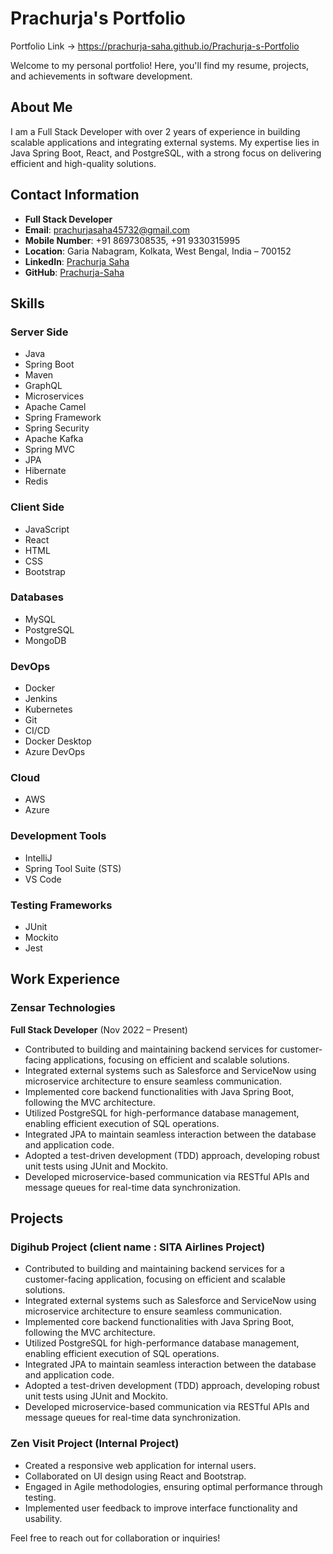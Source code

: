 # Prachurja's Portfolio
Portfolio Link -> https://prachurja-saha.github.io/Prachurja-s-Portfolio

Welcome to my personal portfolio! Here, you'll find my resume, projects, and achievements in software development.

## About Me
I am a Full Stack Developer with over 2 years of experience in building scalable applications and integrating external systems. My expertise lies in Java Spring Boot, React, and PostgreSQL, with a strong focus on delivering efficient and high-quality solutions.

## Contact Information
- **Full Stack Developer**
- **Email**: [prachurjasaha45732@gmail.com](mailto:prachurjasaha45732@gmail.com)
- **Mobile Number**: +91 8697308535, +91 9330315995
- **Location**: Garia Nabagram, Kolkata, West Bengal, India – 700152
- **LinkedIn**: [Prachurja Saha](https://www.linkedin.com/in/prachurja-saha-873146218/)
- **GitHub**: [Prachurja-Saha](https://github.com/Prachurja-Saha)

## Skills

### Server Side
- Java
- Spring Boot
- Maven
- GraphQL
- Microservices
- Apache Camel
- Spring Framework
- Spring Security
- Apache Kafka
- Spring MVC
- JPA
- Hibernate
- Redis

### Client Side
- JavaScript
- React
- HTML
- CSS
- Bootstrap

### Databases
- MySQL
- PostgreSQL
- MongoDB

### DevOps
- Docker
- Jenkins
- Kubernetes
- Git
- CI/CD
- Docker Desktop
- Azure DevOps

### Cloud
- AWS
- Azure

### Development Tools
- IntelliJ
- Spring Tool Suite (STS)
- VS Code

### Testing Frameworks
- JUnit
- Mockito
- Jest

## Work Experience

### Zensar Technologies
**Full Stack Developer** (Nov 2022 – Present)

- Contributed to building and maintaining backend services for customer-facing applications, focusing on efficient and scalable solutions.
- Integrated external systems such as Salesforce and ServiceNow using microservice architecture to ensure seamless communication.
- Implemented core backend functionalities with Java Spring Boot, following the MVC architecture.
- Utilized PostgreSQL for high-performance database management, enabling efficient execution of SQL operations.
- Integrated JPA to maintain seamless interaction between the database and application code.
- Adopted a test-driven development (TDD) approach, developing robust unit tests using JUnit and Mockito.
- Developed microservice-based communication via RESTful APIs and message queues for real-time data synchronization.

## Projects

### Digihub Project (client name : SITA Airlines Project)
- Contributed to building and maintaining backend services for a customer-facing application, focusing on efficient and scalable solutions.
- Integrated external systems such as Salesforce and ServiceNow using microservice architecture to ensure seamless communication.
- Implemented core backend functionalities with Java Spring Boot, following the MVC architecture.
- Utilized PostgreSQL for high-performance database management, enabling efficient execution of SQL operations.
- Integrated JPA to maintain seamless interaction between the database and application code.
- Adopted a test-driven development (TDD) approach, developing robust unit tests using JUnit and Mockito.
- Developed microservice-based communication via RESTful APIs and message queues for real-time data synchronization.

### Zen Visit Project (Internal Project)
- Created a responsive web application for internal users.
- Collaborated on UI design using React and Bootstrap.
- Engaged in Agile methodologies, ensuring optimal performance through testing.
- Implemented user feedback to improve interface functionality and usability.

Feel free to reach out for collaboration or inquiries!
